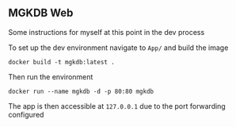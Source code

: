 ## MGKDB Web

Some instructions for myself at this point in the dev process


To set up the dev environment navigate to ```App/``` and build the image

```docker build -t mgkdb:latest .```

Then run the environment

```docker run --name mgkdb -d -p 80:80 mgkdb```

The app is then accessible at ```127.0.0.1``` due to the port forwarding configured